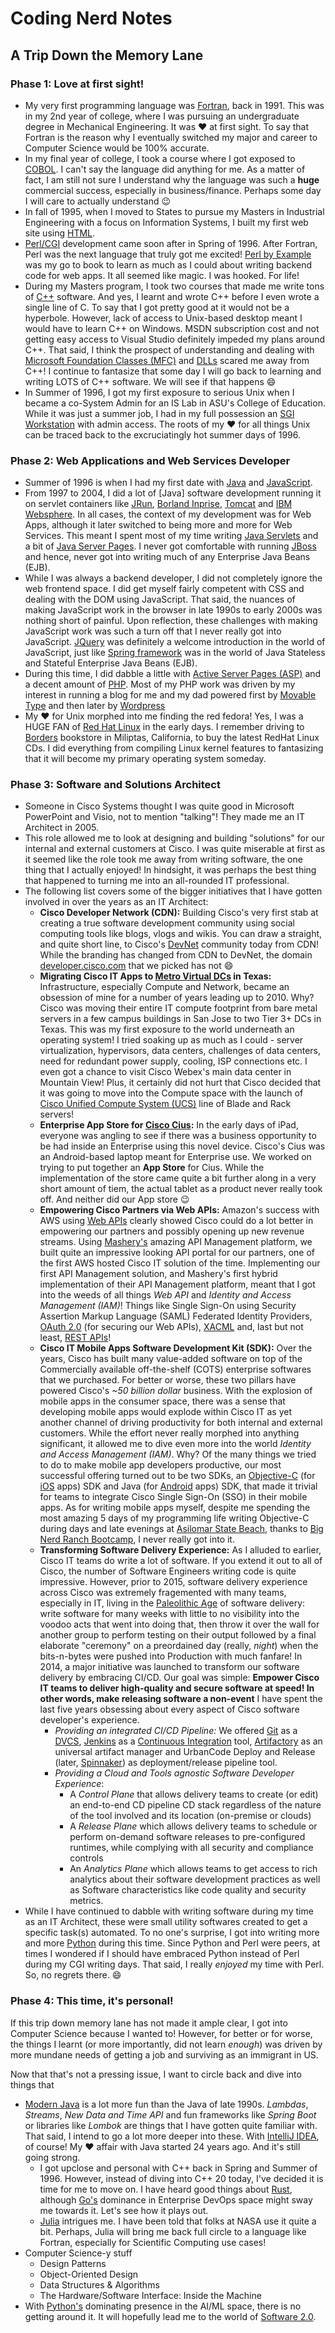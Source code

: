 # Coding Nerd Notes

## A Trip Down the Memory Lane

### Phase 1: Love at first sight!
- My very first programming language was [Fortran](https://en.wikipedia.org/wiki/Fortran), back in 1991. This was in my 2nd year of college, where I was pursuing an undergraduate degree in Mechanical Engineering. It was :heart: at first sight. To say that Fortran is the reason why I eventually switched my major and career to Computer Science would be 100% accurate.
- In my final year of college, I took a course where I got exposed to [COBOL](https://en.wikipedia.org/wiki/COBOL). I can't say the language did anything for me. As a matter of fact, I am still not sure I understand why the language was such a **huge** commercial success, especially in business/finance. Perhaps some day I will care to actually understand :wink:
- In fall of 1995, when I moved to States to pursue my Masters in Industrial Engineering with a focus on Information Systems, I built my first web site using [HTML](https://en.wikipedia.org/wiki/HTML). 
- [Perl/CGI](https://en.wikipedia.org/wiki/CGI.pm) development came soon after in Spring of 1996. After Fortran, Perl was the next language that truly got me excited! [Perl by Example](https://www.amazon.com/Perl-Example-5th-Ellie-Quigley/dp/0133760812) was my go to book to learn as much as I could about writing backend code for web apps. It all seemed like magic. I was hooked. For life!
- During my Masters program, I took two courses that made me write tons of [C++](https://en.wikipedia.org/wiki/C%2B%2B) software. And yes, I learnt and wrote C++ before I even wrote a single line of C. To say that I got pretty good at it would not be a hyperbole. However, lack of access to Unix-based desktop meant I would have to learn C++ on Windows. MSDN subscription cost and not getting easy access to Visual Studio definitely impeded my plans around C++. That said, I think the prospect of understanding and dealing with [Microsoft Foundation Classes (MFC)](https://en.wikipedia.org/wiki/Microsoft_Foundation_Class_Library) and [DLLs](https://en.wikipedia.org/wiki/Dynamic-link_library) scared me away from C++! I continue to fantasize that some day I will go back to learning and writing LOTS of C++ software. We will see if that happens :smile:
- In Summer of 1996, I got my first exposure to serious Unix when I became a co-System Admin for an IS Lab in ASU's College of Education. While it was just a summer job, I had in my full possession an [SGI Workstation](https://en.wikipedia.org/wiki/Silicon_Graphics) with admin access. The roots of my :heart: for all things Unix can be traced back to the excruciatingly hot summer days of 1996.

### Phase 2: Web Applications and Web Services Developer
- Summer of 1996 is when I had my first date with [Java](https://www.java.com/en/) and [JavaScript](https://www.javascript.com/). 
- From 1997 to 2004, I did a lot of [Java] software development  running it on servlet containers like [JRun](https://en.wikipedia.org/wiki/Adobe_JRun), [Borland Inprise](https://en.wikipedia.org/wiki/Borland), [Tomcat](http://tomcat.apache.org/) and [IBM Websphere](https://www.ibm.com/cloud/websphere-application-server). In all cases, the context of my development was for Web Apps, although it later switched to being more and more for Web Services. This meant I spent most of my time writing [Java Servlets](https://en.wikipedia.org/wiki/Jakarta_Servlet) and a bit of [Java Server Pages](https://en.wikipedia.org/wiki/Jakarta_Server_Pages). I never got comfortable with running [JBoss](https://www.jboss.org/) and hence, never got into writing much of any Enterprise Java Beans (EJB).
- While I was always a backend developer, I did not completely ignore the web frontend space. I did get myself fairly competent with CSS and dealing with the DOM using JavaScript. That said, the nuances of making JavaScript work in the browser in late 1990s to early 2000s was nothing short of painful. Upon reflection, these challenges with making JavaScript work was such a turn off that I never really got into JavaScript. [JQuery](https://jquery.com/) was definitely a welcome introduction in the world of JavaScript, just like [Spring framework](https://spring.io/) was in the world of Java Stateless and Stateful Enterprise Java Beans (EJB).
- During this time, I did dabble a little with [Active Server Pages (ASP)](https://en.wikipedia.org/wiki/Active_Server_Pages) and a decent amount of [PHP](https://www.php.net/). Most of my PHP work was driven by my interest in running a blog for me and my dad powered first by [Movable Type](https://www.movabletype.org/) and then later by [Wordpress](https://wordpress.com/)
- My :heart: for Unix morphed into me finding the red fedora! Yes, I was a HUGE FAN of [Red Hat Linux](https://en.wikipedia.org/wiki/Red_Hat_Linux) in the early days. I remember driving to [Borders](https://en.wikipedia.org/wiki/Borders_Group) bookstore in Miliptas, California, to buy the latest RedHat Linux CDs. I did everything from compiling Linux kernel features to fantasizing that it will become my primary operating system someday.

### Phase 3: Software and Solutions Architect
- Someone in Cisco Systems thought I was quite good in Microsoft PowerPoint and Visio, not to mention "talking"! They made me an IT Architect in 2005.
- This role allowed me to look at designing and building "solutions" for our internal and external customers at Cisco. I was quite miserable at first as it seemed like the role took me away from writing software, the one thing that I actually enjoyed! In hindsight, it was perhaps the best thing that happened to turning me into an all-rounded IT professional.
- The following list covers some of the bigger initiatives that I have gotten involved in over the years as an IT Architect:
  + **Cisco Developer Network (CDN):** Building Cisco's very first stab at creating a true software development community using social computing tools like blogs, vlogs and wikis. You can draw a straight, and quite short line, to Cisco's [DevNet](https://developer.cisco.com/) community today from CDN! While the branding has changed from CDN to DevNet, the domain [developer.cisco.com](developer.cisco.com) that we picked has not :smile:
  + **Migrating Cisco IT Apps to [Metro Virtual DCs](https://blogs.cisco.com/ciscoit/ciscos-other-production-data-center) in Texas:** Infrastructure, especially Compute and Network, became an obsession of mine for a number of years leading up to 2010. Why? Cisco was moving their entire IT compute footprint from bare metal servers in a few campus buildings in San Jose to two Tier 3+ DCs in Texas. This was my first exposure to the world underneath an operating system! I tried soaking up as much as I could - server virtualization, hypervisors, data centers, challenges of data centers, need for redundant power supply, cooling, ISP connections etc. I even got a chance to visit Cisco Webex's main data center in Mountain View! Plus, it certainly did not hurt that Cisco decided that it was going to move into the Compute space with the launch of [Cisco Unified Compute System (UCS)](https://www.cisco.com/c/en/us/products/servers-unified-computing/index.html) line of Blade and Rack servers!
  + **Enterprise App Store for [Cisco Cius](https://en.wikipedia.org/wiki/Cisco_Cius):** In the early days of iPad, everyone was angling to see if there was a business opportunity to be had inside an Enterprise using this novel device. Cisco's Cius was an Android-based laptop meant for Enterprise use. We worked on trying to put together an **App Store** for Cius. While the implementation of the store came quite a bit further along in a very short amount of tiem, the actual tablet as a product never really took off. And neither did our App store :wink:
  + **Empowering Cisco Partners via Web APIs:** Amazon's success with AWS using [Web APIs](https://en.wikipedia.org/wiki/Web_API) clearly showed Cisco could do a lot better in empowering our partners and possibly opening up new revenue streams. Using [Mashery's](https://developer.mashery.com/) amazing API Management platform, we built quite an impressive looking API portal for our partners, one of the first AWS hosted Cisco IT solution of the time. Implementing our first API Management solution, and Mashery's first hybrid implementation of their API Management platform, meant that I got into the weeds of all things *Web API* and *Identity and Access Management (IAM)*! Things like Single Sign-On using Security Assertion Markup Language (SAML) Federated Identity Providers, [OAuth 2.0](https://en.wikipedia.org/wiki/OAuth) (for securing our Web APIs), [XACML](https://en.wikipedia.org/wiki/XACML) and, last but not least, [REST APIs](https://en.wikipedia.org/wiki/Representational_state_transfer)!
  + **Cisco IT Mobile Apps Software Development Kit (SDK):** Over the years, Cisco has built many value-added software on top of the Commercially available off-the-shelf (COTS) enterprise softwares that we purchased. For better or worse, these two pillars have powered Cisco's *~50 billion dollar* business. With the explosion of mobile apps in the consumer space, there was a sense that developing mobile apps would explode within Cisco IT as yet another channel of driving productivity for both internal and external customers. While the effort never really morphed into anything significant, it allowed me to dive even more into the world *Identity and Access Management (IAM)*. Why? Of the many things we tried to do to make mobile app developers productive, our most successful offering turned out to be two SDKs, an [Objective-C](https://en.wikipedia.org/wiki/Objective-C) (for [iOS](https://www.apple.com/ios/ios-14/) apps) SDK and Java (for [Android](https://www.android.com/) apps) SDK, that made it trivial for teams to integrate Cisco Single Sign-On (SSO) in their mobile apps. As for writing mobile apps myself, despite me spending the most amazing 5 days of my programming life writing Objective-C during days and late evenings at [Asilomar State Beach](http://www.parks.ca.gov/?page_id=566), thanks to [Big Nerd Ranch Bootcamp](https://www.bignerdranch.com/training/bootcamps/), I never really got into it.
  + **Transforming Software Delivery Experience:** As I alluded to earlier, Cisco IT teams do write a lot of software. If you extend it out to all of Cisco, the number of Software Engineers writing code is quite impressive. However, prior to 2015, software delivery experience across Cisco was extremely fragemented with many teams, especially in IT, living in the [Paleolithic Age](https://en.wikipedia.org/wiki/Paleolithic) of software delivery: write software for many weeks with little to no visibility into the voodoo acts that went into doing that, then throw it over the wall for another group to perform testing on their output followed by a final elaborate "ceremony" on a preordained day (really, *night*) when the bits-n-bytes were pushed into Production with much fanfare! In 2014, a major initiative was launched to transform our software delivery by embracing CI/CD. Our goal was simple: **Empower Cisco IT teams to deliver high-quality and secure software at speed! In other words, make releasing software a non-event** I have spent the last five years obsessing about every aspect of Cisco software developer's experience.
    - *Providing an integrated CI/CD Pipeline:* We offered [Git](https://en.wikipedia.org/wiki/Git) as a [DVCS](https://en.wikipedia.org/wiki/Distributed_version_control), [Jenkins](https://www.jenkins.io/) as a [Continuous Integration](https://en.wikipedia.org/wiki/Continuous_integration) tool, [Artifactory](https://jfrog.com/artifactory/) as an universal artifact manager and UrbanCode Deploy and Release (later, [Spinnaker](https://spinnaker.io/)) as deployment/release pipeline tool.
    - *Providing a Cloud and Tools agnostic Software Developer Experience*:     
      + A *Control Plane* that allows delivery teams to create (or edit) an end-to-end CD pipeline CD stack regardless of the nature of the tool involved and its location (on-premise or clouds)  
      + A *Release Plane* which allows delivery teams to schedule or perform on-demand software releases to pre-configured runtimes, while complying with all security and compliance controls
      + An *Analytics Plane* which allows teams to get access to rich analytics about their software development practices as well as Software characteristics like code quality and security metrics.
- While I have continued to dabble with writing software during my time as an IT Architect, these were small utility softwares created to get a specific task(s) automated. To no one's surprise, I got into writing more and more [Python](https://www.python.org/) during this time. Since Python and Perl were peers, at times I wondered if I should have embraced Python instead of Perl during my CGI writing days. That said, I really *enjoyed* my time with Perl. So, no regrets there. :smile: 

### Phase 4: This time, it's personal!
If this trip down memory lane has not made it ample clear, I got into Computer Science because I wanted to! However, for better or for worse, the things I learnt (or more importantly, did not learn *enough*) was driven by more mundane needs of getting a job and surviving as an immigrant in US.

Now that that's not a pressing issue, I want to circle back and dive into things that 
- [Modern Java](https://adoptopenjdk.net/) is a lot more fun than the Java of late 1990s. *Lambdas*, *Streams*, *New Data and Time API* and fun frameworks like *Spring Boot* or libraries like *Lombok* are things that I have gotten quite familiar with. That said, I intend to go a lot more deeper into these. With [IntelliJ IDEA](https://www.jetbrains.com/idea/), of course! My ❤️ affair with Java started 24 years ago. And it's still going strong.
  - I got upclose and personal with C++ back in Spring and Summer of 1996. However, instead of diving into C++ 20 today, I've decided it is time for me to move on. I have heard good things about [Rust](https://golang.org/), although [Go's](https://www.rust-lang.org/) dominance in Enterprise DevOps space might sway me towards it. Let's see how it plays out. 
  - [Julia](https://julialang.org/) intrigues me. I have been told that folks at NASA use it quite a bit. Perhaps, Julia will bring me back full circle to a language like Fortran, especially for Scientific Computing use cases!
- Computer Science-y stuff
  - Design Patterns
  - Object-Oriented Design
  - Data Structures & Algorithms
  - The Hardware/Software Interface: Inside the Machine
- With [Python's](https://www.python.org/) dominating presence in the AI/ML space, there is no getting around it. It will hopefully lead me to the world of [Software 2.0](https://medium.com/@karpathy/software-2-0-a64152b37c35).

  
